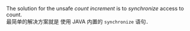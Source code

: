 The solution for the unsafe *count increment* is to *synchronize* access to count. <br>
最简单的解决方案就是 使用 JAVA 内置的 `synchronize` 语句．

